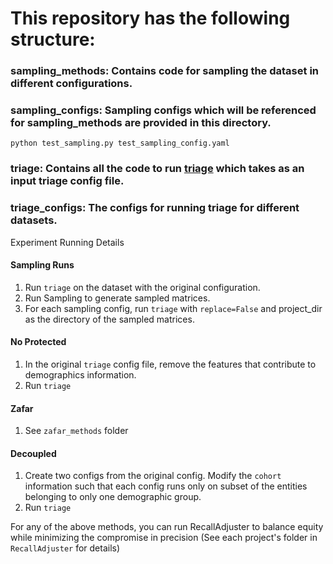 # This repository has the following structure:
### sampling_methods: Contains code for sampling the dataset in different configurations.
### sampling_configs: Sampling configs which will be referenced for sampling_methods are provided in this directory.
``python test_sampling.py test_sampling_config.yaml``
### triage: Contains all the code to run [triage](https://github.com/dssg/triage) which takes as an input triage config file.
### triage_configs: The configs for running triage for different datasets.

Experiment Running Details

#### Sampling Runs

1. Run `triage` on the dataset with the original configuration.
2. Run Sampling to generate sampled matrices.
3. For each sampling config, run `triage` with `replace=False` and project_dir as the directory of the sampled matrices.

#### No Protected
1. In the original `triage` config file, remove the features that contribute to demographics information.
2. Run `triage`

#### Zafar
1. See `zafar_methods` folder

#### Decoupled
1. Create two configs from the original config. Modify the `cohort` information such that each config runs only on subset of the entities belonging to only one demographic group.
2. Run `triage`


For any of the above methods, you can run RecallAdjuster to balance equity while minimizing the compromise in precision (See each project's folder in `RecallAdjuster` for details)
